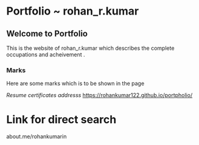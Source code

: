# Portfolio ~ rohan_r.kumar
## Welcome to Portfolio

This is the website of rohan_r.kumar which describes the complete occupations and acheivement .

### Marks
Here are some marks which is to be shown in the page

 _Resume_
_certificates_
_addresss_
https://rohankumar122.github.io/portpholio/

# Link for direct search

about.me/rohankumarin
